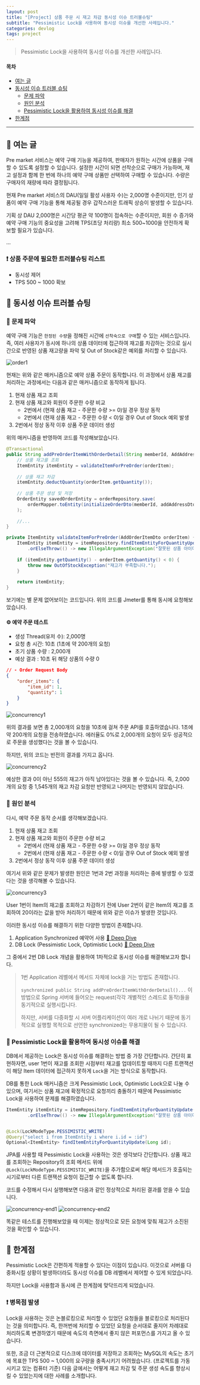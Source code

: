 ```yaml
---
layout: post
title: "[Project] 상품 주문 시 재고 차감 동시성 이슈 트러블슈팅"
subtitle: "Pessimistic Lock을 사용하여 동시성 이슈를 개선한 사례입니다."
categories: devlog
tags: project
---
```


> Pessimistic Lock을 사용하여 동시성 이슈를 개선한 사례입니다.

<!--more-->

#### 목차

- [여는 글](#-여는-글)
- [동시성 이슈 트러블 슈팅](#-동시성-이슈-트러블-슈팅)
  - [문제 파악](#-문제-파악)
  - [원인 분석](#-원인-분석)
  - [Pessimistic Lock을 활용하여 동시성 이슈를 해결](#-pessimistic-lock을-활용하여-동시성-이슈를-해결)
- [한계점](#-한계점)

---

## 🌱 여는 글

Pre market 서비스는 예약 구매 기능을 제공하여, 판매자가 원하는 시간에 상품을 구매할 수 있도록 설정할 수 있습니다. 설정한 시간이 되면 선착순으로 구매가 가능하며, 재고 설정과 함께 한 번에 하나의 예약 구매 상품만 선택하여 구매할 수 있습니다. 수량은 구매자의 재량에 따라 결정됩니다.

현재 Pre market 서비스의 DAU(일일 활성 사용자 수)는 2,000명 수준이지만, 인기 상품이 예약 구매 기능을 통해 제공될 경우 갑작스러운 트래픽 상승이 발생할 수 있습니다.

기획 상 DAU 2,000명은 시간당 평균 약 100명이 접속하는 수준이지만, 회원 수 증가와 예약 구매 기능의 중요성을 고려해 TPS(초당 처리량) 최소 500~1000을 안전하게 확보할 필요가 있습니다.

...

### ❗️ 상품 주문에 필요한 트러블슈팅 리스트

- 동시성 제어
- TPS 500 ~ 1000 확보


## 🌱 동시성 이슈 트러블 슈팅

### 🥕 문제 파악

예약 구매 기능은 `한정된 수량`을 정해진 시간에 `선착숙으로 구매`할 수 있는 서비스입니다. 즉, 여러 사용자가 동시에 하나의 상품 데이터에 접근하여 재고를 차감하는 것으로 
실시간으로 반영된 상품 재고량을 파악 및 Out of Stock같은 예외를 처리할 수 있습니다.

<img src="https://i.ibb.co/Ybb7TkN/order1.jpg" alt="order1" border="0">

현재는 위와 같은 매커니즘으로 예약 상품 주문이 동작합니다. 이 과정에서 상품 재고를 처리하는 과정에서는 다음과 같은 매커니즘으로 동작하게 됩니다.

1. 현재 상품 재고 조회
2. 현재 상품 재고와 회원이 주문한 수량 비교
   - 2번에서 (현재 상품 재고 - 주문한 수량 >= 0)일 경우 정상 동작
   - 2번에서 (현재 상품 재고 - 주문한 수량 < 0)일 경우 Out of Stock 예외 발생
3. 2번에서 정상 동작 이후 상품 주문 데이터 생성

위의 매커니즘을 반영하여 코드를 작성해보았습니다.

```java
@Transactional
public String addPreOrderItemWithOrderDetail(String memberId, AddAddressDto addAddressDto, AddOrderItemDto orderItem) {
    // 상품 재고를 조회
    ItemEntity itemEntity = validateItemForPreOrder(orderItem);
    
    // 상품 재고 차감
    itemEntity.deductQuantity(orderItem.getQuantity());
    
    // 상품 주문 생성 및 저장
    OrderEntity savedOrderEntity = orderRepository.save(
        orderMapper.toEntity(initializeOrderDto(memberId, addAddressDto))
    );
    
    //...
}

private ItemEntity validateItemForPreOrder(AddOrderItemDto orderItem) {
    ItemEntity itemEntity = itemRepository.findItemEntityForQuantityUpdate(orderItem.getItemId())
        .orElseThrow(() -> new IllegalArgumentException("잘못된 상품 아이디입니다."));
    
    if (itemEntity.getQuantity() - orderItem.getQuantity() < 0) {
        throw new OutOfStockException("재고가 부족합니다.");
    }
    
    return itemEntity;
}
```

보기에는 별 문제 없어보이는 코드입니다. 위의 코드를 Jmeter를 통해 동시에 요청해보았습니다.

#### ⚙️ 예약 주문 테스트

- 생성 Thread(유저 수): 2,000명
- 요청 총 시간: 10초 (1초에 약 200개의 요청)
- 초기 상품 수량 : 2,000개
- 예상 결과 : 10초 뒤 해당 상품의 수량 0

```json
// - Order Request Body
{
    "order_items": {
        "item_id": 1,
        "quantity": 1
    }
}
```

<img src="https://i.ibb.co/7XRkm6V/concurrency1.png" alt="concurrency1" border="0">

위의 결과를 보면 총 2,000개의 요청을 10초에 걸쳐 주문 API를 호출하였습니다. 1초에 약 200개의 요청을 전송하였습니다. 에러율도 0%로 2,000개의 요청이 
모두 성공적으로 주문을 생성했다는 것을 볼 수 있습니다.

하지만, 위의 코드는 반전의 결과를 가지고 옵니다.

<img src="https://i.ibb.co/m9nNfn2/concurrency2.png" alt="concurrency2" border="0">

예상한 결과 0이 아닌 555의 재고가 아직 남아있다는 것을 볼 수 있습니다. 즉, 2,000개의 요청 중 1,545개의 재고 차감 요청만 반영되고 나머지는 반영되지 않았습니다.

### 🥕 원인 분석

다시, 예약 주문 동작 순서를 생각해보겠습니다.

1. 현재 상품 재고 조회
2. 현재 상품 재고와 회원이 주문한 수량 비교
   - 2번에서 (현재 상품 재고 - 주문한 수량 >= 0)일 경우 정상 동작
   - 2번에서 (현재 상품 재고 - 주문한 수량 < 0)일 경우 Out of Stock 예외 발생
3. 2번에서 정상 동작 이후 상품 주문 데이터 생성

여기서 위와 같은 문제가 발생한 원인은 1번과 2번 과정을 처리하는 중에 발생할 수 있겠다는 것을 생각해볼 수 있습니다.

<img src="https://i.ibb.co/SJFM7Fs/concurrency3.jpg" alt="concurrency3" border="0">

User 1번이 Item의 재고를 조회하고 차감하기 전에 User 2번이 같은 Item의 재고를 조회하여 20이라는 값을 받아 처리하기 때문에 위와 같은 이슈가 발생한 것입니다.

이러한 동시성 이슈를 해결하기 위한 다양한 방법이 존재합니다.

1. Application Synchronized 예약어 사용 [🔗 Deep Dive](https://medium.com/@gsy4568/java-synchronized-deep-dive-9a764568d27c)
2. DB Lock (Pessimistic Lock, Optimistic Lock) [🔗 Deep Dive](https://medium.com/@gsy4568/pessimistic-locking-deep-dive-feat-mysql-7fcf90f259f0)

그 중에서 2번 DB Lock 개념을 활용하여 1차적으로 동시성 이슈를 해결해보고자 합니다.

> 1번 Application 레벨에서 메서드 자체에 lock을 거는 방법도 존재합니다.
> 
> `synchronized public String addPreOrderItemWithOrderDetail()...` 이 방법으로 Spring 서버에 들어오는 request(각각 개별적인 스레드로 동작)들을 
> 동기적으로 실행시킵니다.
> 
> 하지만, 서버를 다중화할 시 서버 어플리케이션이 여러 개로 나뉘기 때문에 동기적으로 실행할 목적으로 선언한 synchronized는 무용지물이 될 수 있습니다.

### 🥕 Pessimistic Lock을 활용하여 동시성 이슈를 해결

DB에서 제공하는 Lock은 동시성 이슈를 해결하는 방법 중 가장 간단합니다. 간단히 표현하자면, user 1번이 재고를 조회한 시점부터 재고를 업데이트할 때까지 다른 
트랜잭션이 해당 Item 데이터에 접근하지 못하게 `Lock`을 거는 방식으로 동작합니다.

DB를 통한 Lock 매커니즘은 크게 Pessimistic Lock, Optimistic Lock으로 나눌 수 있으며, 여기서는 상품 재고에 확정적으로 요청끼리 충돌하기 때문에 Pessimistic Lock을 
사용하여 문제를 해결하였습니다.

```java
ItemEntity itemEntity = itemRepository.findItemEntityForQuantityUpdate(orderItem.getItemId())
        .orElseThrow(() -> new IllegalArgumentException("잘못된 상품 아이디입니다."));


@Lock(LockModeType.PESSIMISTIC_WRITE)
@Query("select i from ItemEntity i where i.id = :id")
Optional<ItemEntity> findItemEntityForQuantityUpdate(Long id);
```

JPA를 사용할 때 Pessimistic Lock을 사용하는 것은 생각보다 간단합니다. 상품 재고를 조회하는 Repository의 조회 메서드 위에 `@Lock(LockModeType.PESSIMISTIC_WRITE)`을 
추가함으로써 해당 메서드가 호출되는 시기로부터 다른 트랜잭션 요청이 접근할 수 없도록 합니다.

코드를 수정해서 다시 실행해보면 다음과 같인 정상적으로 처리된 결과를 얻을 수 있습니다.

<img src="https://i.ibb.co/5xNWZwm/concurrency-end1.png" alt="concurrency-end1" border="0">
<img src="https://i.ibb.co/RS8gsQG/concurrency-end2.png" alt="concurrency-end2" border="0">

똑같은 테스트를 진행해보았을 때 이제는 정상적으로 모든 요청에 맞춰 재고가 소진된 것을 확인할 수 있습니다.

## 🌱 한계점

Pessimistic Lock은 간편하게 적용할 수 있다는 이점이 있습니다. 이것으로 서버를 다중화시킬 상황이 발생하더라도 동시성 이슈를 DB 레벨에서 제어할 수 있게 되었습니다.

하지만 Lock을 사용함과 동시에 큰 한계점에 맞닥뜨리게 되었습니다.

### ❗️ 병목점 발생

Lock을 사용하는 것은 논블로킹으로 처리할 수 있었던 요청들을 블로킹으로 처리된다는 것을 의미합니다. 즉, 한꺼번에 처리할 수 있었던 요청을 순서대로 줄지어 차례대로 처리하도록 
변경하였기 때문에 속도의 측면에서 좋지 않은 퍼포먼스를 가지고 올 수 있습니다.

또한, 조금 더 근본적으로 디스크에 데이터를 저장하고 조회하는 MySQL의 속도는 초기에 목표한 TPS 500 ~ 1,000의 요구량을 충족시키기 어려웠습니다. (프로젝트를 가동시키고 있는 컴퓨터 기준)
다음 글에서는 어떻게 재고 차감 및 주문 생성 속도를 향상시킬 수 있었는지에 대한 사례를 소개합니다.
